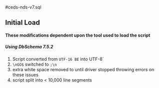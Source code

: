 #ceds-nds-v7.sql
## Initial Load
#### These modifications dependent upon the tool used to load the script
##### Using DbSchema 7.5.2
1) Script converted from `UTF-16 BE` into UTF-8`
2) `\nGO$` switched to `;\n`
3) extra white space removed to until driver stopped throwing errors on these issues
4) script split into < 10,000 line segments